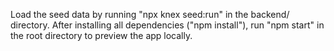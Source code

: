 Load the seed data by running "npx knex seed:run" in the backend/ directory.
After installing all dependencies ("npm install"), run "npm start" in the root directory to preview the app locally. 

